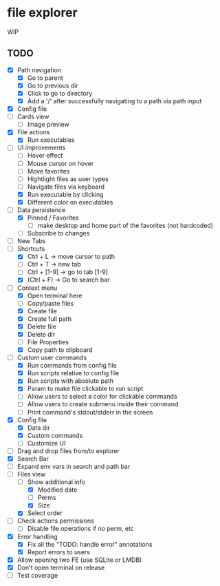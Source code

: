 # file explorer

WIP

## TODO

- [x] Path navigation
  - [x] Go to parent
  - [x] Go to previous dir
  - [x] Click to go to directory
  - [x] Add a '/' after successfully navigating to a path via path input
- [x] Config file
- [ ] Cards view
  - [ ] Image preview
- [x] File actions
  - [x] Run executables
- [ ] UI improvements
  - [ ] Hover effect
  - [ ] Mouse cursor on hover
  - [ ] Move favorites
  - [ ] Hightlight files as user types
  - [ ] Navigate files via keyboard
  - [x] Run executable by clicking
  - [x] Different color on executables
- [ ] Data persistence
  - [x] Pinned / Favorites
    - [ ] make desktop and home part of the favorites (not hardcoded)
  - [ ] Subscribe to changes
- [ ] New Tabs
- [ ] Shortcuts
  - [x] Ctrl + L -> move cursor to path
  - [ ] Ctrl + T -> new tab
  - [ ] Ctrl + [1-9] -> go to tab [1-9]
  - [x] (Ctrl + F) -> Go to search bar
- [ ] Context menu
  - [x] Open terminal here
  - [ ] Copy/paste files
  - [x] Create file
  - [x] Create full path
  - [x] Delete file
  - [x] Delete dir
  - [ ] File Properties
  - [x] Copy path to clipboard
- [ ] Custom user commands
  - [x] Run commands from config file
  - [x] Run scripts relative to config file
  - [x] Run scripts with absolute path
  - [x] Param to make file clickable to run script
  - [ ] Allow users to select a color for clickable commands
  - [ ] Allow users to create submenu inside their command
  - [ ] Print command's stdout/stderr in the screen
- [x] Config file
  - [x] Data dir
  - [x] Custom commands
  - [ ] Customize UI
- [ ] Drag and drop files from/to explorer
- [x] Search Bar
- [ ] Expand env vars in search and path bar
- [ ] Files view
  - [ ] Show additional info
    - [x] Modified date
    - [ ] Perms
    - [x] Size
  - [x] Select order
- [ ] Check actions permissions
  - [ ] Disable file operations if no perm, etc
- [x] Error handling
  - [x] Fix all the "TODO: handle error" annotations
  - [x] Report errors to users
- [x] Allow opening two FE (use SQLite or LMDB)
- [x] Don't open terminal on release
- [ ] Test coverage
